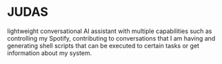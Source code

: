 # JUDAS
lightweight conversational AI assistant with multiple capabilities such as controlling my Spotify, contributing to conversations that I am having and generating shell scripts that can be executed to certain tasks or get information about my system.